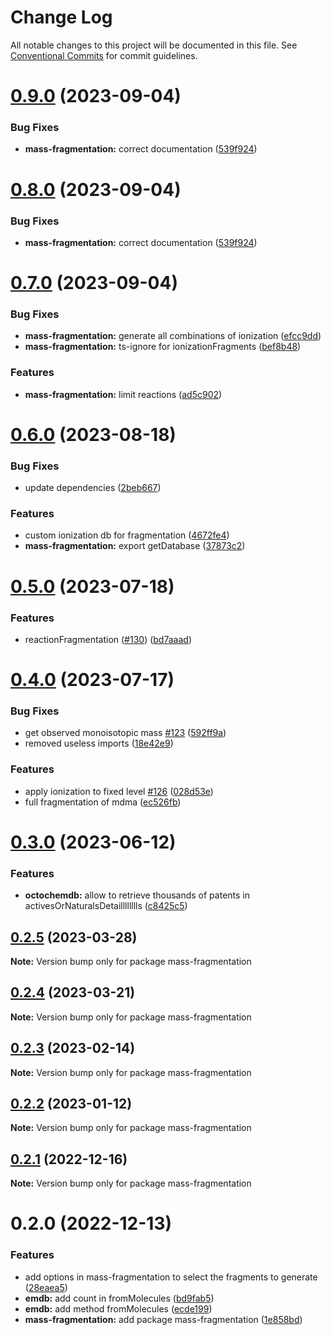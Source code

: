# Change Log

All notable changes to this project will be documented in this file.
See [Conventional Commits](https://conventionalcommits.org) for commit guidelines.

# [0.9.0](https://github.com/cheminfo/mass-tools/compare/mass-fragmentation@0.7.0...mass-fragmentation@0.9.0) (2023-09-04)


### Bug Fixes

* **mass-fragmentation:** correct documentation ([539f924](https://github.com/cheminfo/mass-tools/commit/539f924b35d29bb8c4af44863b0df986867917a8))





# [0.8.0](https://github.com/cheminfo/mass-tools/compare/mass-fragmentation@0.7.0...mass-fragmentation@0.8.0) (2023-09-04)


### Bug Fixes

* **mass-fragmentation:** correct documentation ([539f924](https://github.com/cheminfo/mass-tools/commit/539f924b35d29bb8c4af44863b0df986867917a8))





# [0.7.0](https://github.com/cheminfo/mass-tools/compare/mass-fragmentation@0.6.0...mass-fragmentation@0.7.0) (2023-09-04)


### Bug Fixes

* **mass-fragmentation:** generate all combinations of ionization ([efcc9dd](https://github.com/cheminfo/mass-tools/commit/efcc9ddb2b1d4bbab5427e43da8b3d9e0723214d))
* **mass-fragmentation:** ts-ignore for ionizationFragments ([bef8b48](https://github.com/cheminfo/mass-tools/commit/bef8b48c6b1f6bb2a9aa14e43f2be806befef4bf))


### Features

* **mass-fragmentation:** limit reactions ([ad5c902](https://github.com/cheminfo/mass-tools/commit/ad5c902d986cebc187817c6a85a5b94d35dc320d))





# [0.6.0](https://github.com/cheminfo/mass-tools/compare/mass-fragmentation@0.5.0...mass-fragmentation@0.6.0) (2023-08-18)


### Bug Fixes

* update dependencies ([2beb667](https://github.com/cheminfo/mass-tools/commit/2beb667c10cea4cc85b1da02150390421ae739fc))


### Features

* custom ionization db for fragmentation ([4672fe4](https://github.com/cheminfo/mass-tools/commit/4672fe4b2bf77e35882ff42a7db3be96c3bdec43))
* **mass-fragmentation:** export getDatabase ([37873c2](https://github.com/cheminfo/mass-tools/commit/37873c2a1a91d8ae5fe186dc01938ec89ba784ad))





# [0.5.0](https://github.com/cheminfo/mass-tools/compare/mass-fragmentation@0.4.0...mass-fragmentation@0.5.0) (2023-07-18)


### Features

* reactionFragmentation ([#130](https://github.com/cheminfo/mass-tools/issues/130)) ([bd7aaad](https://github.com/cheminfo/mass-tools/commit/bd7aaadde5d2442f2caf1c69ff1d693d8e9f1840))





# [0.4.0](https://github.com/cheminfo/mass-tools/compare/mass-fragmentation@0.3.0...mass-fragmentation@0.4.0) (2023-07-17)


### Bug Fixes

*  get observed monoisotopic mass [#123](https://github.com/cheminfo/mass-tools/issues/123) ([592ff9a](https://github.com/cheminfo/mass-tools/commit/592ff9a1b3b7c501415ea85169fb6e343ac054cc))
* removed useless imports ([18e42e9](https://github.com/cheminfo/mass-tools/commit/18e42e95d29309c579cf031d77ec078f26418a86))


### Features

* apply ionization to fixed level [#126](https://github.com/cheminfo/mass-tools/issues/126) ([028d53e](https://github.com/cheminfo/mass-tools/commit/028d53eb8ac432e160471f08f8b2c3fba4f80495))
* full fragmentation of mdma ([ec526fb](https://github.com/cheminfo/mass-tools/commit/ec526fb241cf56eccde4f50cd1c1681c71a8dd06))





# [0.3.0](https://github.com/cheminfo/mass-tools/compare/mass-fragmentation@0.2.5...mass-fragmentation@0.3.0) (2023-06-12)


### Features

* **octochemdb:** allow to retrieve thousands of patents in activesOrNaturalsDetailllllllls ([c8425c5](https://github.com/cheminfo/mass-tools/commit/c8425c591ced79f2f42342e7b1a9d6f684001a5b))





## [0.2.5](https://github.com/cheminfo/mass-tools/compare/mass-fragmentation@0.2.4...mass-fragmentation@0.2.5) (2023-03-28)

**Note:** Version bump only for package mass-fragmentation





## [0.2.4](https://github.com/cheminfo/mass-tools/compare/mass-fragmentation@0.2.3...mass-fragmentation@0.2.4) (2023-03-21)

**Note:** Version bump only for package mass-fragmentation





## [0.2.3](https://github.com/cheminfo/mass-tools/compare/mass-fragmentation@0.2.2...mass-fragmentation@0.2.3) (2023-02-14)

**Note:** Version bump only for package mass-fragmentation





## [0.2.2](https://github.com/cheminfo/mass-tools/compare/mass-fragmentation@0.2.1...mass-fragmentation@0.2.2) (2023-01-12)

**Note:** Version bump only for package mass-fragmentation





## [0.2.1](https://github.com/cheminfo/mass-tools/compare/mass-fragmentation@0.2.0...mass-fragmentation@0.2.1) (2022-12-16)

**Note:** Version bump only for package mass-fragmentation

# 0.2.0 (2022-12-13)

### Features

- add options in mass-fragmentation to select the fragments to generate ([28eaea5](https://github.com/cheminfo/mass-tools/commit/28eaea5967d9b55c74d412acf1d1db4f4d16b2f5))
- **emdb:** add count in fromMolecules ([bd9fab5](https://github.com/cheminfo/mass-tools/commit/bd9fab5398713d10b00fe93afb92c2c6c7e1ea29))
- **emdb:** add method fromMolecules ([ecde199](https://github.com/cheminfo/mass-tools/commit/ecde199ddc31d75ffa849a6a8cefbb1d1965905e))
- **mass-fragmentation:** add package mass-fragmentation ([1e858bd](https://github.com/cheminfo/mass-tools/commit/1e858bd774eb3ec5f4a443c2c25262dd8849ac70))
